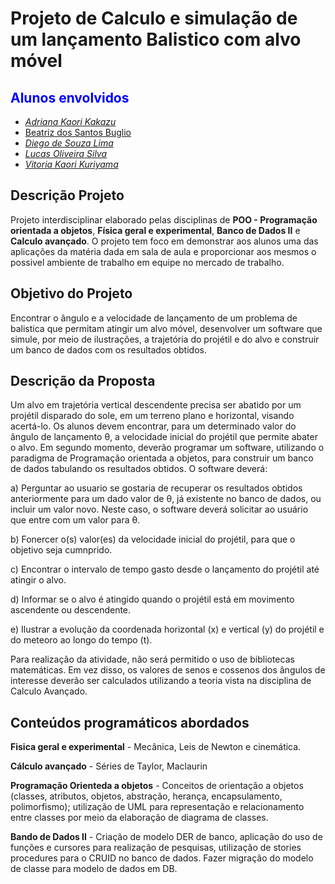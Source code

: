 # Projeto de Calculo e simulação de um lançamento Balistico com alvo móvel

## <font color="blue">Alunos envolvidos</font>
+ [_Adriana Kaori Kakazu_](https://github.com/AdrianaKaori) 
+ [Beatriz dos Santos Buglio](https://github.com/BiaBuglio)
+ [_Diego de Souza Lima_](https://github.com/Diego-de-Souza)
+ [_Lucas Oliveira Silva_](https://github.com/Lucas-O-S)
+ [_Vitoria Kaori Kuriyama_](https://github.com/rioksVi)

## Descrição Projeto
Projeto interdisciplinar elaborado pelas disciplinas de **POO - Programação orientada a objetos**, **Física geral e experimental**, **Banco de Dados II** e **Calculo avançado**.
O projeto tem foco em demonstrar aos alunos uma das aplicações da matéria dada em sala de aula e proporcionar aos mesmos o possivel ambiente de trabalho em equipe no mercado de trabalho.

## Objetivo do Projeto
Encontrar o ângulo e a velocidade de lançamento de um problema de balistica que permitam atingir um alvo móvel, desenvolver um software que simule, por meio de ilustrações, a trajetória do projétil e do alvo e construir um banco de dados com os resultados  obtidos.

## Descrição da Proposta
Um alvo em trajetória vertical descendente precisa ser abatido por um projétil disparado do sole, em um terreno plano e horizontal, visando acertá-lo. Os alunos devem encontrar, para um determinado valor do ângulo de lançamento  &theta;, a velocidade inicial do projétil que permite abater o alvo. Em segundo momento, deverão programar um software, utilizando o paradigma de Programação orientada a objetos, para construir  um banco de dados tabulando os resultados obtidos. O software deverá:

a) Perguntar ao usuario se gostaria de recuperar os resultados obtidos anteriormente para um dado valor de &theta;, já existente no banco de dados, ou incluir um valor novo. Neste caso, o software deverá solicitar ao usuário que entre com um valor para &theta;.

b) Fonercer o(s) valor(es) da velocidade inicial do projétil, para que o objetivo seja cumnprido.

c) Encontrar o intervalo de tempo gasto desde o lançamento do projétil até atingir o alvo.

d) Informar se o alvo é atingido quando o projétil está em movimento ascendente ou descendente.

e) Ilustrar a evolução da coordenada horizontal (x) e vertical (y) do projétil e do meteoro ao longo do tempo (t).

Para realização da atividade, não será permitido o uso de bibliotecas matemáticas. Em vez disso, os valores de senos e cossenos dos ângulos de interesse deverão ser calculados utilizando a teoria vista na disciplina de Calculo Avançado.

## Conteúdos programáticos abordados

**Fisica geral e experimental** - Mecânica, Leis de Newton e cinemática.

**Cálculo avançado** - Séries de Taylor, Maclaurin

**Programação Orienteda a objetos** - Conceitos de orientação a objetos (classes, atributos, objetos, abstração, herança, encapsulamento, polimorfismo); utilização de UML para representação e relacionamento entre classes por meio da elaboração de diagrama de classes.

**Bando de Dados II** - Criação de modelo DER de banco, aplicação do uso de funções e cursores para realização de pesquisas, utilização de stories procedures para o CRUID no banco de dados. Fazer migração do modelo de classe para modelo de dados em DB.


